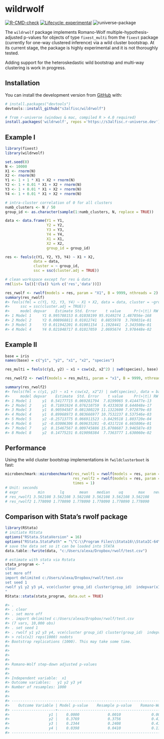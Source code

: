
<!-- README.md is generated from README.Rmd. Please edit that file -->

# wildrwolf

<!-- badges: start -->

[![R-CMD-check](https://github.com/s3alfisc/rwolf/workflows/R-CMD-check/badge.svg)](https://github.com/s3alfisc/rwolf/actions)
[![Lifecycle:
experimental](https://img.shields.io/badge/lifecycle-experimental-orange.svg)](https://lifecycle.r-lib.org/articles/stages.html)
![runiverse-package](https://s3alfisc.r-universe.dev/badges/wildrwolf)

<!-- badges: end -->

The `wildrwolf` package implements Romano-Wolf
multiple-hypothesis-adjusted p-values for objects of type `fixest_multi`
from the `fixest` package (currently for one-way clustered inference)
via a wild cluster bootstrap. At its current stage, the package is
highly experimental and it is not thoroughly tested.

Adding support for the heteroskedastic wild bootstrap and multi-way
clustering is work in progress.

## Installation

You can install the development version from
[GitHub](https://github.com/) with:

``` r
# install.packages("devtools")
devtools::install_github("s3alfisc/wildrwolf")

# from r-universe (windows & mac, compiled R > 4.0 required)
install.packages('wildrwolf', repos ='https://s3alfisc.r-universe.dev')
```

## Example I

<!-- As you can see in the example, there seems to be a bug in `rwolf()` for the pairs bootstrap. -->

``` r
library(fixest)
library(wildrwolf)

set.seed(8)
N <- 10000
X1 <- rnorm(N)
X2 <- rnorm(N)
Y1 <- 1 + 1 * X1 + X2 + rnorm(N)
Y2 <- 1 + 0.01 * X1 + X2 + rnorm(N)
Y3 <- 1 + 0.01 * X1 + X2 + rnorm(N)
Y4 <- 1 + 0.01 * X1 + X2 + rnorm(N)

# intra-cluster correlation of 0 for all clusters
numb_clusters <- N / 50
group_id <- as.character(sample(1:numb_clusters, N, replace = TRUE))

data <- data.frame(Y1 = Y1, 
                   Y2 = Y2, 
                   Y3 = Y3, 
                   Y4 = Y4,
                   X1 = X1,
                   X2 = X2,
                   group_id = group_id)

res <- feols(c(Y1, Y2, Y3, Y4) ~ X1 + X2, 
             data = data,
             cluster = ~ group_id, 
             ssc = ssc(cluster.adj = TRUE))

# clean workspace except for res & data
rm(list= ls()[!(ls() %in% c('res','data'))])

res_rwolf <- rwolf(models = res, param = "X1", B = 9999, nthreads = 2)
summary(res_rwolf)
#> feols(fml = c(Y1, Y2, Y3, Y4) ~ X1 + X2, data = data, cluster = ~group_id, 
#>     ssc = ssc(cluster.adj = TRUE))
#>     model depvar    Estimate Std. Error    t value      Pr(>|t|) RW Pr(>|t|)
#> 1 Model 1     Y1 0.995788153 0.01038199 95.9149274 1.487056e-168      0.0001
#> 2 Model 2     Y2 0.008968811 0.01012741  0.8855978  3.769031e-01      0.4171
#> 3 Model 3     Y3 0.011942201 0.01001154  1.1928441  2.343508e-01      0.4171
#> 4 Model 4     Y4 0.021048717 0.01017059  2.0695674  3.978448e-02      0.1166
```

## Example II

``` r
base = iris
names(base) = c("y1", "y2", "x1", "x2", "species")

res_multi = feols(c(y1, y2) ~ x1 + csw(x2, x2^2) | sw0(species), base)

res_rwolf2 <- rwolf(models = res_multi, param = "x1", B = 9999, nthreads = 2)

summary(res_rwolf2)
#> feols(fml = c(y1, y2) ~ x1 + csw(x2, x2^2) | sw0(species), data = base)
#>     model depvar    Estimate  Std. Error    t value     Pr(>|t|) RW Pr(>|t|)
#> 1 Model 1     y1  0.54177715 0.069281794  7.8199065 9.414477e-13      0.0001
#> 2 Model 2     y1  0.71891924 0.076210759  9.4333038 8.644048e-17      0.0001
#> 3 Model 3     y1  0.90594587 0.081380229 11.1322600 7.972879e-03      0.0001
#> 4 Model 4     y1  0.89968973 0.083666977 10.7532237 8.537546e-03      0.0001
#> 5 Model 5     y2 -0.25713775 0.066911523 -3.8429518 1.803720e-04      0.0012
#> 6 Model 6     y2 -0.03006306 0.069635281 -0.4317216 6.665806e-01      0.7082
#> 7 Model 7     y2  0.15467567 0.009745886 15.8708687 3.946587e-03      0.1441
#> 8 Model 8     y2  0.14775231 0.019098384  7.7363777 1.630060e-02      0.1441
```

## Performance

Using the wild cluster bootstrap implementations in `fwildclusterboot`
is fast:

``` r
microbenchmark::microbenchmark(res_rwolf1 = rwolf(models = res, param = "X1", B = 99999, boot_algo = "R"),
                               res_rwolf2 = rwolf(models = res, param = "X1", B = 99999, boot_algo = "WildBootTests.jl"),
                               times = 1)
# Unit: seconds
# expr         min       lq       mean    median    uq       max    neval
# res_rwolf1 3.562108 3.562108 3.562108 3.562108 3.562108 3.562108     1
# res_rwolf2 1.778090 1.778090 1.778090 1.778090 1.778090 1.778090     1
```

## Comparison with Stata’s rwolf package

``` r
library(RStata)
# initiate RStata
options("RStata.StataVersion" = 16)
options("RStata.StataPath" = "\"C:\\Program Files\\Stata16\\StataIC-64\"")
# save the data set so it can be loaded into STATA
data.table::fwrite(data, "c:/Users/alexa/Dropbox/rwolf/test.csv")

# estimate with stata via Rstata
stata_program <- "
clear 
set more off
import delimited c:/Users/alexa/Dropbox/rwolf/test.csv
set seed 1
rwolf y1 y2 y3 y4, vce(cluster group_id) cluster(group_id)  indepvar(x1) controls(x2) reps(1000) nodots
"
RStata::stata(stata_program, data.out = TRUE)

#> . 
#> . clear 
#> . set more off
#> . import delimited c:/Users/alexa/Dropbox/rwolf/test.csv
#> (7 vars, 10,000 obs)
#> . set seed 1
#> . rwolf y1 y2 y3 y4, vce(cluster group_id) cluster(group_id)  indepvar(x1) cont
#> > rols(x2) reps(1000) nodots
#> Bootstrap replications (1000). This may take some time.
#> 
#> 
#> 
#> 
#> Romano-Wolf step-down adjusted p-values
#> 
#> 
#> Independent variable:  x1
#> Outcome variables:   y1 y2 y3 y4
#> Number of resamples: 1000
#> 
#> 
#> ------------------------------------------------------------------------------
#>    Outcome Variable | Model p-value    Resample p-value    Romano-Wolf p-value
#> --------------------+---------------------------------------------------------
#>                  y1 |    0.0000             0.0010              0.0010
#>                  y2 |    0.3769             0.3756              0.4166
#>                  y3 |    0.2344             0.2408              0.4166
#>                  y4 |    0.0398             0.0410              0.1179
#> ------------------------------------------------------------------------------
```
